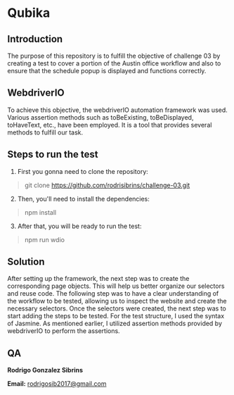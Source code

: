 # Qubika

## Introduction
The purpose of this repository is to fulfill the objective of challenge 03 by creating a test to cover a portion of the Austin office workflow and also to ensure that the schedule popup is displayed and functions correctly.

## WebdriverIO
To achieve this objective, the webdriverIO automation framework was used. Various assertion methods such as toBeExisting, toBeDisplayed, toHaveText, etc., have been employed. It is a tool that provides several methods to fulfill our task.

## Steps to run the test
1. First you gonna need to clone the repository:

> git clone https://github.com/rodrisibrins/challenge-03.git

2. Then, you'll need to install the dependencies:

> npm install

3. After that, you will be ready to run the test:

>npm run wdio

## Solution
After setting up the framework, the next step was to create the corresponding page objects. This will help us better organize our selectors and reuse code. The following step was to have a clear understanding of the workflow to be tested, allowing us to inspect the website and create the necessary selectors.
Once the selectors were created, the next step was to start adding the steps to be tested. For the test structure, I used the syntax of Jasmine. As mentioned earlier, I utilized assertion methods provided by webdriverIO to perform the assertions.

## QA
**Rodrigo Gonzalez Sibrins**

**Email:** rodrigosib2017@gmail.com